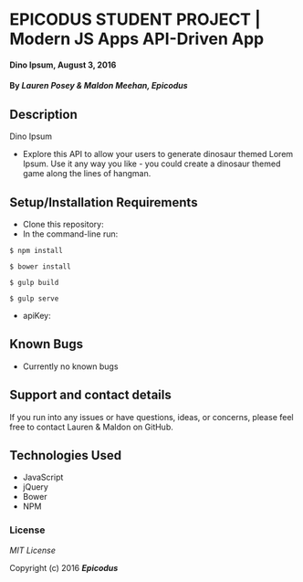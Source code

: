 # EPICODUS STUDENT PROJECT | Modern JS Apps API-Driven App

#### Dino Ipsum, August 3, 2016

#### By _**Lauren Posey & Maldon Meehan, Epicodus**_

## Description

Dino Ipsum
* Explore this API to allow your users to generate dinosaur themed Lorem Ipsum. Use it any way you like - you could create a dinosaur themed game along the lines of hangman.

## Setup/Installation Requirements

* Clone this repository:
* In the command-line run:
```
$ npm install
```
```
$ bower install
```
```
$ gulp build
```
```
$ gulp serve
```
* apiKey:

## Known Bugs

* Currently no known bugs

## Support and contact details

If you run into any issues or have questions, ideas, or concerns, please feel free to contact Lauren & Maldon on GitHub.

## Technologies Used

* JavaScript
* jQuery
* Bower
* NPM

### License

*MIT License*

Copyright (c) 2016 **_Epicodus_**
